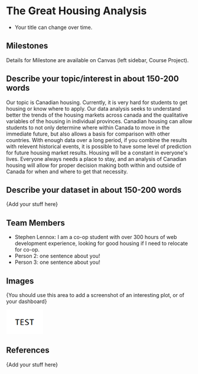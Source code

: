 # The Great Housing Analysis

- Your title can change over time.

## Milestones

Details for Milestone are available on Canvas (left sidebar, Course Project).

## Describe your topic/interest in about 150-200 words

Our topic is Canadian housing. Currently, it is very hard for students to get housing or know where to apply.
Our data analysis seeks to understand better the trends of the housing markets across canada and the qualitative variables of the housing in individual provinces. Canadian housing can allow students to not only determine where within Canada to move in the immediate future, but also allows a basis for comparison with other countries. With enough data over a long period, if you combine the results with relevent historical events, it is possible to have some level of prediction for future housing market results. Housing will be a constant in everyone's lives. Everyone always needs a place to stay, and an analysis of Canadian housing will allow for proper decision making both within and outside of Canada for when and where to get that necessity.

## Describe your dataset in about 150-200 words

{Add your stuff here}

## Team Members

- Stephen Lennox: I am a co-op student with over 300 hours of web development experience, looking for good housing if I need to relocate for co-op.
- Person 2: one sentence about you!
- Person 3: one sentence about you!

## Images

{You should use this area to add a screenshot of an interesting plot, or of your dashboard}

<img src ="images/test.png" width="100px">

## References

{Add your stuff here}
